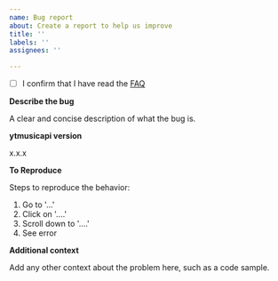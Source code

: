 ```yaml
---
name: Bug report
about: Create a report to help us improve
title: ''
labels: ''
assignees: ''

---
```


- [ ] I confirm that I have read the [FAQ](https://ytmusicapi.readthedocs.io/en/stable/faq.html#why-is-ytmusicapi-returning-more-results-than-requested-with-the-limit-parameter)

**Describe the bug**

A clear and concise description of what the bug is.

**ytmusicapi version**

x.x.x

**To Reproduce**

Steps to reproduce the behavior:
1. Go to '...'
2. Click on '....'
3. Scroll down to '....'
4. See error

**Additional context**

Add any other context about the problem here, such as a code sample.
